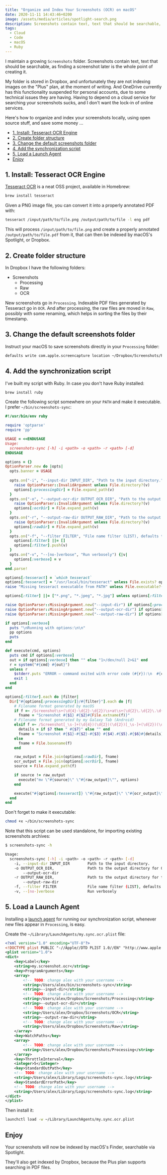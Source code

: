 ```yaml
---
title: "Organize and Index Your Screenshots (OCR) on macOS"
date: 2020-11-11 14:43:46+0200
image: /assets/media/articles/spotlight-search.png
description: Screenshots contain text, text that should be searchable, as finding a screenshot later is the whole point of creating it.
tags:
  - Cloud
  - Code
  - macOS
  - Ruby
---
```


I maintain a growing `Screenshots` folder. Screenshots contain text, text that should be searchable, as finding a screenshot later is the whole point of creating it.

My folder is stored in Dropbox, and unfortunately they are not indexing images on the "Plus" plan, at the moment of writing. And OneDrive currently has this functionality suspended for personal accounts, due to some technical issues they are having. Having to depend on a cloud service for searching your screenshots sucks, and I don't want the lock-in of online services.

Here's how to organize and index your screenshots locally, using open source stuff, and save some money ...

- [1. Install: Tesseract OCR Engine](#1-install-tesseract-ocr-engine)
- [2. Create folder structure](#2-create-folder-structure)
- [3. Change the default screenshots folder](#3-change-the-default-screenshots-folder)
- [4. Add the synchronization script](#4-add-the-synchronization-script)
- [5. Load a Launch Agent](#5-load-a-launch-agent)
- [Enjoy](#enjoy)

## 1. Install: Tesseract OCR Engine

[Tesseract OCR](https://github.com/tesseract-ocr/tesseract) is a neat OSS project, available in Homebrew:

```sh
brew install tesseract
```

Given a PNG image file, you can convert it into a properly annotated PDF with:

```sh
tesseract /input/path/to/file.png /output/path/to/file -l eng pdf
```

This will process `/input/path/to/file.png` and create a properly annotated `/output/path/to/file.pdf` from it, that can then be indexed by macOS's Spotlight, or Dropbox.

## 2. Create folder structure

In Dropbox I have the following folders:

- Screenshots
  - Processing
  - Raw
  - OCR

New screenshots go in `Processing`. Indexable PDF files generated by Tesseract go in `OCR`. And after processing, the raw files are moved in `Raw`, possibly with some renaming, which helps in sorting the files by their timestamp.

## 3. Change the default screenshots folder

Instruct your macOS to save screenshots directly in your `Processing` folder:

```sh
defaults write com.apple.screencapture location ~/Dropbox/Screenshots/Processing
```

## 4. Add the synchronization script

I've built my script with Ruby. In case you don't have Ruby installed:

```sh
brew install ruby
```

Create the following script somewhere on your `PATH` and make it executable. I prefer `~/bin/screenshots-sync`:

```ruby
#!/usr/bin/env ruby

require 'optparse'
require 'pp'

USAGE = <<ENDUSAGE
Usage:
  screenshots-sync [-h] -i <path> -o <path> -r <path> [-d]
ENDUSAGE

options = {}
OptionParser.new do |opts|
  opts.banner = USAGE
  
  opts.on("-i", "--input-dir INPUT_DIR", "Path to the input directory.") {|v| 
    raise OptionParser::InvalidArgument unless File.directory?(v)
    options[:processingDir] = File.expand_path(v)
  }
  opts.on("-o", "--output-ocr-dir OUTPUT_OCR_DIR", "Path to the output directory for OCR-ed PDF files.") {|v| 
    raise OptionParser::InvalidArgument unless File.directory?(v)
    options[:ocrDir] = File.expand_path(v)
  }
  opts.on("-r", "--output-raw-dir OUTPUT_RAW_DIR", "Path to the output directory for the raw image files.") {|v| 
    raise OptionParser::InvalidArgument unless File.directory?(v)
    options[:rawDir] = File.expand_path(v)
  }
  opts.on("-f", "--filter FILTER", "File name filter (LIST), defaults to *.jpg, *.jpeg, *.png") {|v| 
    options[:filter] ||= []
    options[:filter].push(v)
  }
  opts.on("-v", "--[no-]verbose", "Run verbosely") {|v| 
    options[:verbose] = v
  }
end.parse!

options[:tesseract] = `which tesseract`
options[:tesseract] = "/usr/local/bin/tesseract" unless File.exists? options[:tesseract]
raise "Missing tesseract executable from PATH" unless File.executable?(options[:tesseract])

options[:filter] ||= ["*.png", "*.jpeg", "*.jpg"] unless options[:filter]

raise OptionParser::MissingArgument.new("--input-dir") if options[:processingDir].nil?
raise OptionParser::MissingArgument.new("--output-ocr-dir") if options[:ocrDir].nil?
raise OptionParser::MissingArgument.new("--output-raw-dir") if options[:rawDir].nil?

if options[:verbose]
  puts "\nRunning with options:\n\n" 
  pp options
  puts
end

def execute(cmd, options)
  puts cmd if options[:verbose]
  out = if options[:verbose] then "" else "1>/dev/null 2>&1" end
  r = system("#{cmd} #{out}")
  unless r
    $stderr.puts "ERROR — command exited with error code (#{r}):\n  #{cmd}"
    exit 1
  end
end

options[:filter].each do |filter|
  Dir["#{options[:processingDir]}/#{filter}"].each do |f|
    # Filename format generated by macOS
    if f =~ /Screenshot\s+(\d{4}-\d{2}-\d{2})\s+at\s+(\d{2}\.\d{2}\.\d{2})/
      fname = "Screenshot #{$1} #{$2}#{File.extname(f)}"
    # Filename format generated by my Galaxy Tab (Android)
    elsif f =~ /Screenshot[_\s-]+(\d{4})(\d{2})(\d{2})[_\s-]+(\d{2})(\d{2})(\d{2})(?:[_\s-]+([^.]*))?/
      details = if $7 then " #{$7}" else "" end
      fname = "Screenshot #{$1}-#{$2}-#{$3} #{$4}.#{$5}.#{$6}#{details}#{File.extname(f)}"
    else
      fname = File.basename(f)
    end

    raw_output = File.join(options[:rawDir], fname) 
    ocr_output = File.join(options[:ocrDir], fname)
    source = File.expand_path(f)

    if source != raw_output
      execute("mv \"#{source}\" \"#{raw_output}\"", options)
    end

    execute("#{options[:tesseract]} \"#{raw_output}\" \"#{ocr_output}\" -l eng pdf", options)
  end
end
```

Don't forget to make it executable:

```sh
chmod +x ~/bin/screenshots-sync
```

Note that this script can be used standalone, for importing existing screenshots archives:

```sh
$ screenshots-sync -h

Usage:
  screenshots-sync [-h] -i <path> -o <path> -r <path> [-d]
    -i, --input-dir INPUT_DIR        Path to the input directory.
    -o OUTPUT_OCR_DIR,               Path to the output directory for OCR-ed PDF files.
        --output-ocr-dir
    -r OUTPUT_RAW_DIR,               Path to the output directory for the raw image files.
        --output-raw-dir
    -f, --filter FILTER              File name filter (LIST), defaults to *.jpg, *.jpeg, *.png
    -v, --[no-]verbose               Run verbosely
```

## 5. Load a Launch Agent

Installing a [launch agent](https://developer.apple.com/library/archive/documentation/MacOSX/Conceptual/BPSystemStartup/Chapters/CreatingLaunchdJobs.html) for running our synchronization script, whenever new files appear in `Processing`, is easy.

Create the `~/Library/LaunchAgents/my.sync.ocr.plist` file:

```xml
<?xml version="1.0" encoding="UTF-8"?>
<!DOCTYPE plist PUBLIC "-//Apple//DTD PLIST 1.0//EN" "http://www.apple.com/DTDs/PropertyList-1.0.dtd">
<plist version="1.0">
<dict>
    <key>Label</key>
    <string>my.screenshot.ocr</string>
    <key>ProgramArguments</key>
    <array>
        <!-- TODO: change alex with your username -->
        <string>/Users/alex/bin/screenshots-sync</string>
        <string>--input-dir</string>
        <!-- TODO: change alex with your username -->
        <string>/Users/alex/Dropbox/Screenshots/Processing</string>
        <string>--output-ocr-dir</string>
        <!-- TODO: change alex with your username -->
        <string>/Users/alex/Dropbox/Screenshots/OCR</string>
        <string>--output-raw-dir</string>
        <!-- TODO: change alex with your username -->
        <string>/Users/alex/Dropbox/Screenshots/Raw</string>
    </array>
    <key>WatchPaths</key>
    <array>
        <!-- TODO: change alex with your username -->
        <string>/Users/alex/Dropbox/Screenshots/Processing</string>
    </array>
    <key>ThrottleInterval</key>
    <integer>5</integer>
    <key>StandardOutPath</key>
    <!-- TODO: change alex with your username -->
    <string>/Users/alex/Library/Logs/screenshots-sync.log</string>
    <key>StandardErrorPath</key>
    <!-- TODO: change alex with your username -->
    <string>/Users/alex/Library/Logs/screenshots-sync.log</string>
</dict>
</plist>
```

Then install it:

```sh
launchctl load -w ~/Library/LaunchAgents/my.sync.ocr.plist
```

## Enjoy

Your screenshots will now be indexed by macOS's Finder, searchable via Spotlight.



They'll also get indexed by Dropbox, because the Plus plan supports searching in PDF files.